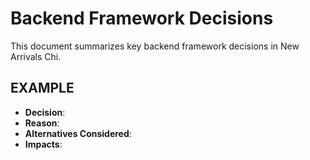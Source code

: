 # Backend Framework Decisions

This document summarizes key backend framework decisions in New Arrivals Chi.

## EXAMPLE
- **Decision**: 
- **Reason**: 
- **Alternatives Considered**: 
- **Impacts**: 
